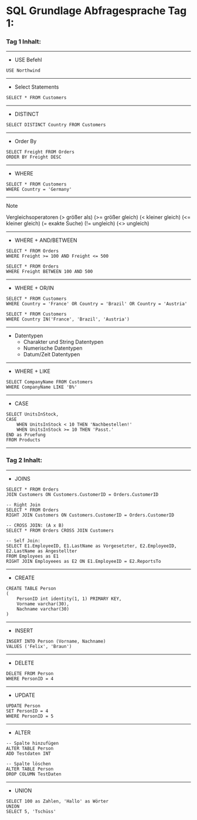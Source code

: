 # SQL Grundlage Abfragesprache Tag 1:

### Tag 1 Inhalt:
---
* USE Befehl
```
USE Northwind
```
---
* Select Statements
```
SELECT * FROM Customers
```
---
* DISTINCT
```
SELECT DISTINCT Country FROM Customers
```
---
* Order By
```
SELECT Freight FROM Orders
ORDER BY Freight DESC
```
---
* WHERE
```
SELECT * FROM Customers
WHERE Country = 'Germany'
```
---
>[!NOTE]
> Vergleichsoperatoren
> (> größer als)
> (>= größer gleich)
> (< kleiner gleich)
> (<= kleiner gleich)
> (= exakte Suche)
> (!= ungleich)
> (<> ungleich)
---
* WHERE + AND/BETWEEN
```
SELECT * FROM Orders
WHERE Freight >= 100 AND Freight <= 500

SELECT * FROM Orders
WHERE Freight BETWEEN 100 AND 500
```
---
* WHERE + OR/IN
```
SELECT * FROM Customers
WHERE Country = 'France' OR Country = 'Brazil' OR Country = 'Austria'

SELECT * FROM Customers
WHERE Country IN('France', 'Brazil', 'Austria')
```
---
* Datentypen
  * Charakter und String Datentypen
  * Numerische Datentypen
  * Datum/Zeit Datentypen
---
* WHERE + LIKE
```
SELECT CompanyName FROM Customers
WHERE CompanyName LIKE 'B%'
```
---
* CASE
```
SELECT UnitsInStock,
CASE
	WHEN UnitsInStock < 10 THEN 'Nachbestellen!'
	WHEN UnitsInStock >= 10 THEN 'Passt.'
END as Pruefung
FROM Products
```
---

### Tag 2 Inhalt:
---
* JOINS
```
SELECT * FROM Orders
JOIN Customers ON Customers.CustomerID = Orders.CustomerID

-- Right Join
SELECT * FROM Orders
RIGHT JOIN Customers ON Customers.CustomerID = Orders.CustomerID

-- CROSS JOIN: (A x B)
SELECT * FROM Orders CROSS JOIN Customers

-- Self Join:
SELECT E1.EmployeeID, E1.LastName as Vorgesetzter, E2.EmployeeID, E2.LastName as Angestellter
FROM Employees as E1
RIGHT JOIN Employeees as E2 ON E1.EmployeeID = E2.ReportsTo
```
---
* CREATE
```
CREATE TABLE Person 
(
	PersonID int identity(1, 1) PRIMARY KEY,
	Vorname varchar(30),
	Nachname varchar(30)
)
```
---
* INSERT
```
INSERT INTO Person (Vorname, Nachname)
VALUES ('Felix', 'Braun')
```
---
* DELETE
```
DELETE FROM Person
WHERE PersonID = 4
```
---
* UPDATE
```
UPDATE Person
SET PersonID = 4
WHERE PersonID = 5
```
---
* ALTER
```
-- Spalte hinzufügen
ALTER TABLE Person
ADD Testdaten INT

-- Spalte löschen
ALTER TABLE Person
DROP COLUMN TestDaten
```
--- 
* UNION
```
SELECT 100 as Zahlen, 'Hallo' as Wörter
UNION
SELECT 5, 'Tschüss'
```
